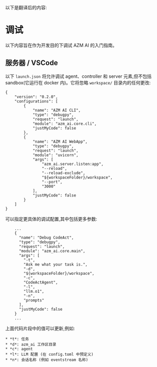 以下是翻译后的内容:

# 调试

以下内容旨在作为开发目的下调试 AZM AI 的入门指南。

## 服务器 / VSCode

以下 `launch.json` 将允许调试 agent、controller 和 server 元素,但不包括 sandbox(它运行在 docker 内)。它将忽略 `workspace/` 目录内的任何更改:

```
{
    "version": "0.2.0",
    "configurations": [
        {
            "name": "AZM AI CLI",
            "type": "debugpy",
            "request": "launch",
            "module": "azm_ai.core.cli",
            "justMyCode": false
        },
        {
            "name": "AZM AI WebApp",
            "type": "debugpy",
            "request": "launch",
            "module": "uvicorn",
            "args": [
                "azm_ai.server.listen:app",
                "--reload",
                "--reload-exclude",
                "${workspaceFolder}/workspace",
                "--port",
                "3000"
            ],
            "justMyCode": false
        }
    ]
}
```

可以指定更具体的调试配置,其中包括更多参数:

```
    ...
    {
      "name": "Debug CodeAct",
      "type": "debugpy",
      "request": "launch",
      "module": "azm_ai.core.main",
      "args": [
        "-t",
        "Ask me what your task is.",
        "-d",
        "${workspaceFolder}/workspace",
        "-c",
        "CodeActAgent",
        "-l",
        "llm.o1",
        "-n",
        "prompts"
      ],
      "justMyCode": false
    }
    ...
```

上面代码片段中的值可以更新,例如:

    * *t*: 任务
    * *d*: azm_ai 工作区目录
    * *c*: agent
    * *l*: LLM 配置 (在 config.toml 中预定义)
    * *n*: 会话名称 (例如 eventstream 名称)
